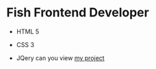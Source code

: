 # Fish Frontend Developer
- HTML 5
* CSS 3
+ JQery
can you view [my project](https://artem-konovalov.github.io/fish//)
